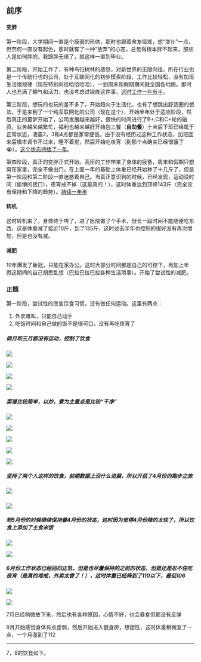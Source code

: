 ## 前序

#### 变胖

第一阶段，大学期间一直是个瘦弱的形体，那时也跟着舍友锻炼，想“变壮”一点，但奈何一直没有起色，那时就有了一种“放弃”的心态，总觉得根本胖不起来，那些人是如何胖的，我跟胖无缘了，就这样一直到毕业。

第二阶段，开始工作了，有种鸟归树林的感觉，对新世界的无限向往，所在行业也是一个传统行也的公司，处于互联网化的初步摸索阶段，工作比较轻松，没有加班生活很规律（现在特别向往哈哈哈哈），一到周末和假期期间就全国各地跑。那时人也充满了朝气和活力，也没考虑过锻炼这件事。<u>这时工作一年有半</u>。

第三阶段，想玩的也玩的差不多了，开始趋向于生活化。也有了想跳出舒适圈的想法，于是来到了一个纯互联网化的公司（现在这个），开始半年处于适应阶段，然后真正的噩梦开始了，公司发展越来越好，很快的时间进行了B+,C和C+轮的融资，业务越来越繁忙，福利也越来越好开始包三餐（**自助餐**）十点后下班已经属于正常状态，凌晨2，3和4点都是家常便饭。由于没有经历过这种工作状态，加班回来后根本调节不过来，睡不着觉，然后开始吃夜宵（到那个点确实已经很饿了😭）。<u>这个状态持续了一年</u>。

第四阶段，真正的变胖正式开始。高压的工作带来了身体的疲惫，周末和假期只想窝在家里，完全不像出门。在上面一年的基础上体重已经开始种了十几斤了，但是第一阶段和第二阶段一直迷惑着自己。当真正意识到的时候，已经发现，运动没时间（偷懒的接口），夜宵戒不掉（这是真的！），这时体重达到顶峰143斤（完全没有保持和下降的趋势）。<u>持续一年半</u>

#### 转机

这时转机来了，身体终于垮了，进了医院做了个手术，很长一段时间不能随便吃东西，这是体重减了接近10斤，到了135斤，这时过去半年也控制的很好没有再次增加，但是也没有减。

#### 减肥

19年爆发了新冠，只能在家办公。这时大部分时间都是自己的可控下，再加上年假这期间的自己胡思乱想（巴拉巴拉巴拉各种生活琐事）。开始了尝试性的减肥。

### 正题

第一阶段，尝试性的改变饮食习惯，没有做任何运动。这里有两点：

1. 外卖难叫，只能自己动手
2. 吃饭时间和自己做的饭不是很可口，没有再吃夜宵了

##### **俩月和三月都没有运动，控制了饮食**

![](https://raw.githubusercontent.com/RoyJuy/imags/master/temps/1D73F4CF-7415-4F29-BECB-07343B4E6BE3_1_105_c.jpeg)

![](https://raw.githubusercontent.com/RoyJuy/imags/master/temps/9A7AA480-7CBF-4B43-8EA4-199428DE20EC_1_105_c.jpeg)

![](https://raw.githubusercontent.com/RoyJuy/imags/master/temps/045B3B66-5314-44D7-BD81-613A648EA2FA_1_105_c.jpeg)

![](https://raw.githubusercontent.com/RoyJuy/imags/master/temps/IMG_7032.png)





##### 菜谱比较简单，以炒，煮为主重点是比较“干净”

![](https://raw.githubusercontent.com/RoyJuy/imags/master/temps/IMG_4919.jpeg)

![](https://raw.githubusercontent.com/RoyJuy/imags/master/temps/IMG_5009.jpeg)

![](https://raw.githubusercontent.com/RoyJuy/imags/master/temps/IMG_5053.jpeg)

![](https://raw.githubusercontent.com/RoyJuy/imags/master/temps/IMG_5053.jpeg)

![](https://raw.githubusercontent.com/RoyJuy/imags/master/temps/IMG_4883.jpeg)

##### 坚持了两个人这样的饮食，前期数据上没什么进展，所以开启了4月份的跑步之旅

![](https://raw.githubusercontent.com/RoyJuy/imags/master/temps/IMG_7033.png)

##### 

![](https://raw.githubusercontent.com/RoyJuy/imags/master/temps/B87CC6BB-F9E5-4220-B7AB-AE3CAD99DFA0_1_105_c.jpeg)

##### 到5月份的时候继续保持着4月份的状态，这时因为觉得4月份降的太快了，所以饮食上添加了主食米饭

![](https://raw.githubusercontent.com/RoyJuy/imags/master/temps/IMG_7034.png)

![](https://raw.githubusercontent.com/RoyJuy/imags/master/temps/895F8827-D2CC-4351-AFCC-C5C1FB10135A_1_105_c.jpeg)

##### 6月份工作状态已经回归正轨，但是也尽量保持的之前的状态，但是还是忍不住吃夜宵（是真的难戒，外卖太香了！），这时体重已经降到了110以下，最低106

![](https://raw.githubusercontent.com/RoyJuy/imags/master/temps/IMG_7035.png)

![](https://raw.githubusercontent.com/RoyJuy/imags/master/temps/B47C912C-B732-45C7-83D8-FA059E9E2FEF_1_105_c.jpeg)

7月已经稍微放下来，然后也有各种原因，心情不好，也会暴食但都没有反弹

8月开始感觉身体有点虚弱，然后开始进入健身房，想塑性，这时体重稍微涨了一点，一个月涨到了112

------

7，8的饮食如下。

